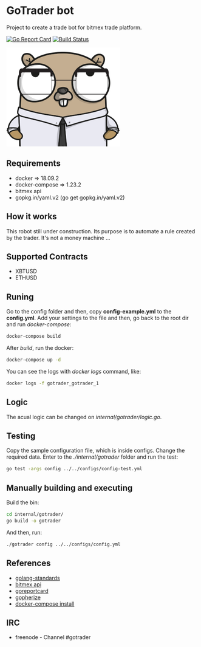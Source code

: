 # GoTrader bot

Project to create a trade bot for bitmex trade platform.

[![Go Report Card](https://goreportcard.com/badge/github.com/thiago-scherrer/gotrader)](https://goreportcard.com/report/github.com/thiago-scherrer/gotrader) [![Build Status](https://travis-ci.org/thiago-scherrer/gotrader.svg?branch=master)](https://travis-ci.org/thiago-scherrer/gotrader)

![gopher](assets/gopher.png)

## Requirements

- docker => 18.09.2
- docker-compose => 1.23.2
- bitmex api
- gopkg.in/yaml.v2 (go get gopkg.in/yaml.v2)

## How it works

This robot still under construction. Its purpose is to automate a rule created by the trader. It's not a money machine ...

## Supported Contracts

- XBTUSD
- ETHUSD

## Runing

Go to the config folder and then, copy **config-example.yml** to the **config.yml**. Add your settings to the file and then, go back to the root dir and run *docker-compose*:

```bash
docker-compose build
```

After *build*, run the docker:

```bash
docker-compose up -d
```

You can see the logs with *docker logs* command, like:

```bash
docker logs -f gotrader_gotrader_1
```

## Logic

The acual logic can be changed on *internal/gotrader/logic.go*.

## Testing

Copy the sample configuration file, which is inside configs. Change the required data.
Enter to the *./internal/gotrader* folder and run the test:

```bash
go test -args config ../../configs/config-test.yml
```

## Manually building and executing

Build the bin:

```bash
cd internal/gotrader/
go build -o gotrader 
```

And then, run:

```bash
./gotrader config ../../configs/config.yml
```

## References

- [golang-standards](https://github.com/golang-standards/project-layout)
- [bitmex api](https://www.bitmex.com/api/explorer/)
- [goreportcard](https://goreportcard.com/)
- [gopherize](https://gopherize.me)
- [docker-compose install](https://docs.docker.com/compose/install/)

## IRC

- freenode - Channel #gotrader
